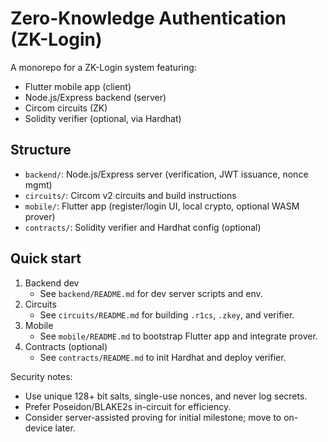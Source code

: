 # Zero-Knowledge Authentication (ZK-Login)

A monorepo for a ZK-Login system featuring:
- Flutter mobile app (client)
- Node.js/Express backend (server)
- Circom circuits (ZK)
- Solidity verifier (optional, via Hardhat)

## Structure
- `backend/`: Node.js/Express server (verification, JWT issuance, nonce mgmt)
- `circuits/`: Circom v2 circuits and build instructions
- `mobile/`: Flutter app (register/login UI, local crypto, optional WASM prover)
- `contracts/`: Solidity verifier and Hardhat config (optional)

## Quick start
1. Backend dev
   - See `backend/README.md` for dev server scripts and env.
2. Circuits
   - See `circuits/README.md` for building `.r1cs`, `.zkey`, and verifier.
3. Mobile
   - See `mobile/README.md` to bootstrap Flutter app and integrate prover.
4. Contracts (optional)
   - See `contracts/README.md` to init Hardhat and deploy verifier.

Security notes:
- Use unique 128+ bit salts, single-use nonces, and never log secrets.
- Prefer Poseidon/BLAKE2s in-circuit for efficiency.
- Consider server-assisted proving for initial milestone; move to on-device later.
